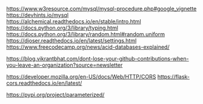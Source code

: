 <!-- sql -->
https://www.w3resource.com/mysql/mysql-procedure.php#google_vignette
https://devhints.io/mysql
https://alchemical.readthedocs.io/en/stable/intro.html
https://docs.python.org/3/library/typing.html
https://docs.python.org/3/library/random.html#random.uniform
https://djoser.readthedocs.io/en/latest/settings.html
https://www.freecodecamp.org/news/acid-databases-explained/



https://blog.vikrantbhat.com/dont-lose-your-github-contributions-when-you-leave-an-organization?source=newsletter
<!-- security -->
https://developer.mozilla.org/en-US/docs/Web/HTTP/CORS
https://flask-cors.readthedocs.io/en/latest/

<!-- test -->
https://pypi.org/project/parameterized/